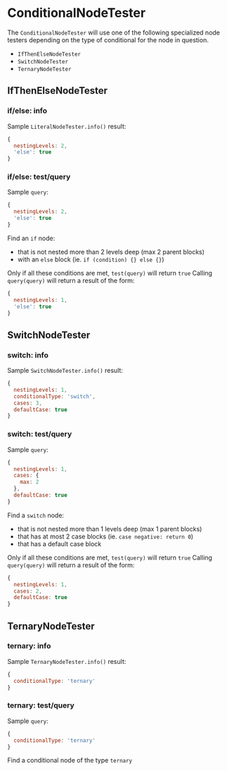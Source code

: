 # ConditionalNodeTester

The `ConditionalNodeTester` will use one of the following specialized node testers depending on the type of conditional for the node in question.

- `IfThenElseNodeTester`
- `SwitchNodeTester`
- `TernaryNodeTester`

## IfThenElseNodeTester

### if/else: info

Sample `LiteralNodeTester.info()` result:

```js
{
  nestingLevels: 2,
  'else': true
}
```

### if/else: test/query

Sample `query`:

```js
{
  nestingLevels: 2,
  'else': true
}
```

Find an `if` node:

- that is not nested more than 2 levels deep (max 2 parent blocks)
- with an `else` block (ie. `if (condition) {} else {}`)

Only if all these conditions are met, `test(query)` will return `true`
Calling `query(query)` will return a result of the form:

```js
{
  nestingLevels: 1,
  'else': true
}
```

## SwitchNodeTester

### switch: info

Sample `SwitchNodeTester.info()` result:

```js
{
  nestingLevels: 1,
  conditionalType: 'switch',
  cases: 3,
  defaultCase: true
}
```

### switch: test/query

Sample `query`:

```js
{
  nestingLevels: 1,
  cases: {
    max: 2
  },
  defaultCase: true
}
```

Find a `switch` node:

- that is not nested more than 1 levels deep (max 1 parent blocks)
- that has at most 2 case blocks (ie. `case negative: return 0`)
- that has a default case block

Only if all these conditions are met, `test(query)` will return `true`
Calling `query(query)` will return a result of the form:

```js
{
  nestingLevels: 1,
  cases: 2,
  defaultCase: true
}
```

## TernaryNodeTester

### ternary: info

Sample `TernaryNodeTester.info()` result:

```js
{
  conditionalType: 'ternary'
}
```

### ternary: test/query

Sample `query`:

```js
{
  conditionalType: 'ternary'
}
```

Find a conditional node of the type `ternary`
